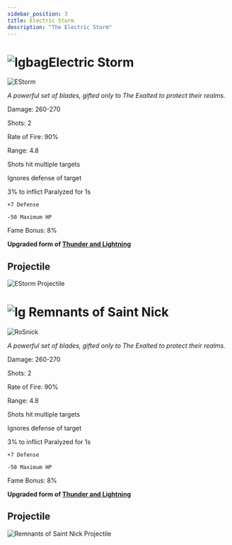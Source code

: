 ```yaml
---
sidebar_position: 3
title: Electric Storm
description: "The Electric Storm"
---
```


# ![lgbag](https://cdn.discordapp.com/attachments/1026159786313650256/1045193424116133948/Legendary_Bag.png)Electric Storm

![EStorm](https://cdn.discordapp.com/attachments/1187552567295758487/1187555997401755658/Electric_Storm.png?ex=659750b5&is=6584dbb5&hm=5a55732112255b231e1aa16dd41bee509396606be9b2deb106bab63e532f9c12&)

<i>A powerful set of blades, gifted only to The Exalted to protect their realms.</i>

Damage: 260-270

Shots: 2

Rate of Fire: 90% 

Range: 4.8

Shots hit multiple targets

Ignores defense of target

3% to inflict Paralyzed for 1s

    +7 Defense

    -50 Maximum HP

Fame Bonus: 8%

**Upgraded form of [Thunder and Lightning](https://wiki.valorserver.com/docs/items/weapons/blades/ut/Thunder_and_Lightning)**

## Projectile

![EStorm Projectile](https://cdn.discordapp.com/attachments/1160376179996496013/1170803376464859206/thunder.gif?ex=6591bd9d&is=657f489d&hm=a6351a1241e44640a6dd8c698392447dd8e60f82a70c0099d806679760d020b9&)


  </TabItem>
  <TabItem value="Remnants of Saint Nick" label="Remnants of Saint Nick">

#  ![lg](https://cdn.discordapp.com/attachments/1026159786313650256/1045193424116133948/Legendary_Bag.png)  Remnants of Saint Nick

![RoSnick](https://cdn.discordapp.com/attachments/1187552567295758487/1187561021724966993/Remnants_of_Saint_Nick.png?ex=65975563&is=6584e063&hm=96d6cf1fce33eb0e73c031a1182fef97a0a930679153aac8d802a92525438b10&)

<i>A powerful set of blades, gifted only to The Exalted to protect their realms.</i>

Damage: 260-270

Shots: 2

Rate of Fire: 90% 

Range: 4.8

Shots hit multiple targets

Ignores defense of target

3% to inflict Paralyzed for 1s

    +7 Defense

    -50 Maximum HP

Fame Bonus: 8%

**Upgraded form of [Thunder and Lightning](https://wiki.valorserver.com/docs/items/weapons/blades/ut/Thunder_and_Lightning)**

## Projectile

![Remnants of Saint Nick Projectile](https://cdn.discordapp.com/attachments/1160376179996496013/1187560584158380032/normal_ar_blade.gif?ex=659754fb&is=6584dffb&hm=f63f7aa60bdbf229a1c7bd9cfcf7867bd381e77c1611d647f53885494f0f58b6&)

 </TabItem>
</Tabs>

